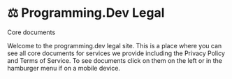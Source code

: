 # ⚖️ Programming.Dev Legal

Core documents

Welcome to the programming.dev legal site. This is a place where you can see all core documents for services we provide including the Privacy Policy and Terms of Service. To see documents click on them on the left or in the hamburger menu if on a mobile device.
